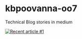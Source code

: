 # kbpoovanna-oo7
Technical Blog stories in medium

<a target="_blank"
href="https://github-readme-medium-recent-article.vercel.app/medium/@<username>/<articleNumber>">
<img src="https://github-readme-medium-recent-article.vercel.app/medium/@<username>/<articleNumber>" 
alt="Recent article #1"></a>
